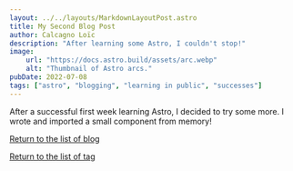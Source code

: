 ```yaml
---
layout: ../../layouts/MarkdownLayoutPost.astro
title: My Second Blog Post
author: Calcagno Loïc
description: "After learning some Astro, I couldn't stop!"
image:
    url: "https://docs.astro.build/assets/arc.webp"
    alt: "Thumbnail of Astro arcs."
pubDate: 2022-07-08
tags: ["astro", "blogging", "learning in public", "successes"]
---
```

After a successful first week learning Astro, I decided to try some more. I wrote and imported a small component from memory!

[Return to the list of blog](/blog)

[Return to the list of tag](/tags)